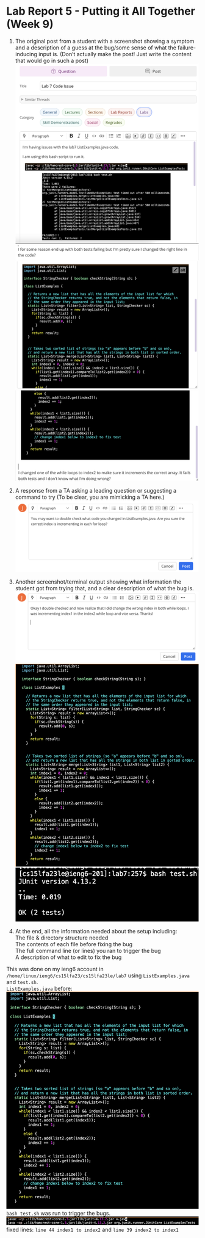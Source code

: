 # Lab Report 5 - Putting it All Together (Week 9)
1. The original post from a student with a screenshot showing a symptom and a description of a guess at the bug/some sense of what the failure-inducing input is. (Don’t actually make the post! Just write the content that would go in such a post)
![firstpart](firstpartlab5.png)
![filler](fillerlab5.png)
![secondpart](secondpartlab5.png)
![lastpart](lastpartlab5.png)

3. A response from a TA asking a leading question or suggesting a command to try (To be clear, you are mimicking a TA here.)
![taresponse](taresponselab5.png)

4. Another screenshot/terminal output showing what information the student got from trying that, and a clear description of what the bug is.
![response](sdresponselab5.png)
![fixedbug](fixedbuglab5.png) 
![fixedbug](fixedbug2lab5.png)
5. At the end, all the information needed about the setup including: <br />
  The file & directory structure needed <br />
  The contents of each file before fixing the bug <br />
  The full command line (or lines) you ran to trigger the bug <br />
  A description of what to edit to fix the bug <br />

  This was done on my ieng6 account in `/home/linux/ieng6/cs15lfa23/cs15lfa23le/lab7` using `ListExamples.java` and `test.sh`.  <br />
  `ListExamples.java` before:  <br />
  ![listex](listexlab5.png)
  `bash test.sh` was run to trigger the bugs. <br />
  ![bash](bashlab5.png)
  fixed lines: `line 44 index1 to index2` and `line 39 index2 to index1`
